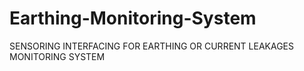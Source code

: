 # Earthing-Monitoring-System
SENSORING INTERFACING FOR EARTHING OR CURRENT LEAKAGES MONITORING SYSTEM
